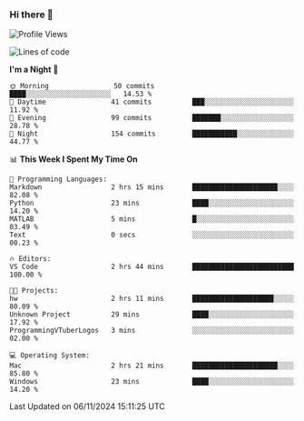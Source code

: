 ### Hi there 👋

<!--
**ALiersEL/ALiersEL** is a ✨ _special_ ✨ repository because its `README.md` (this file) appears on your GitHub profile.

Here are some ideas to get you started:

- 🔭 I’m currently working on ...
- 🌱 I’m currently learning ...
- 👯 I’m looking to collaborate on ...
- 🤔 I’m looking for help with ...
- 💬 Ask me about ...
- 📫 How to reach me: ...
- 😄 Pronouns: ...
- ⚡ Fun fact: ...
-->

<!--START_SECTION:waka-->
![Profile Views](http://img.shields.io/badge/Profile%20Views-1-blue)

![Lines of code](https://img.shields.io/badge/From%20Hello%20World%20I%27ve%20Written-7.6%20million%20lines%20of%20code-blue)

**I'm a Night 🦉** 

```text
🌞 Morning                50 commits          ████░░░░░░░░░░░░░░░░░░░░░   14.53 % 
🌆 Daytime                41 commits          ███░░░░░░░░░░░░░░░░░░░░░░   11.92 % 
🌃 Evening                99 commits          ███████░░░░░░░░░░░░░░░░░░   28.78 % 
🌙 Night                  154 commits         ███████████░░░░░░░░░░░░░░   44.77 % 
```


📊 **This Week I Spent My Time On** 

```text
💬 Programming Languages: 
Markdown                 2 hrs 15 mins       █████████████████████░░░░   82.08 % 
Python                   23 mins             ████░░░░░░░░░░░░░░░░░░░░░   14.20 % 
MATLAB                   5 mins              █░░░░░░░░░░░░░░░░░░░░░░░░   03.49 % 
Text                     0 secs              ░░░░░░░░░░░░░░░░░░░░░░░░░   00.23 % 

🔥 Editors: 
VS Code                  2 hrs 44 mins       █████████████████████████   100.00 % 

🐱‍💻 Projects: 
hw                       2 hrs 11 mins       ████████████████████░░░░░   80.09 % 
Unknown Project          29 mins             ████░░░░░░░░░░░░░░░░░░░░░   17.92 % 
ProgrammingVTuberLogos   3 mins              ░░░░░░░░░░░░░░░░░░░░░░░░░   02.00 % 

💻 Operating System: 
Mac                      2 hrs 21 mins       █████████████████████░░░░   85.80 % 
Windows                  23 mins             ████░░░░░░░░░░░░░░░░░░░░░   14.20 % 
```


 Last Updated on 06/11/2024 15:11:25 UTC
<!--END_SECTION:waka-->
